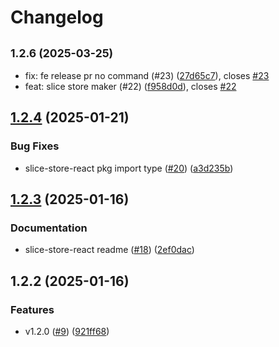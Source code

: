 # Changelog

## <small>1.2.6 (2025-03-25)</small>

* fix: fe release pr no command (#23) ([27d65c7](https://github.com/qlover/slice-store/commit/27d65c7)), closes [#23](https://github.com/qlover/slice-store/issues/23)
* feat: slice store maker (#22) ([f958d0d](https://github.com/qlover/slice-store/commit/f958d0d)), closes [#22](https://github.com/qlover/slice-store/issues/22)

## [1.2.4](https://github.com/qlover/slice-store/compare/slice-store-react-v1.2.3...slice-store-react-v1.2.4) (2025-01-21)


### Bug Fixes

* slice-store-react pkg import type ([#20](https://github.com/qlover/slice-store/issues/20)) ([a3d235b](https://github.com/qlover/slice-store/commit/a3d235b5e881c5ad563678ca10995302b949395f))

## [1.2.3](https://github.com/qlover/slice-store/compare/slice-store-react-v1.2.2...slice-store-react-v1.2.3) (2025-01-16)


### Documentation

* slice-store-react readme ([#18](https://github.com/qlover/slice-store/issues/18)) ([2ef0dac](https://github.com/qlover/slice-store/commit/2ef0dac44ceff9578187ca2a0802829d7af929da))

## 1.2.2 (2025-01-16)


### Features

* v1.2.0 ([#9](https://github.com/qlover/slice-store/issues/9)) ([921ff68](https://github.com/qlover/slice-store/commit/921ff686596699a9ff5194a6dc7bff878a690938))
